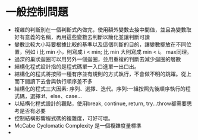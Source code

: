 # 一般控制問題
* 複雜的判斷別在一個判斷式內做完，使用額外變數去接中間值，並且為變數取好有意義的名稱，再用這些變數去判斷以簡化並讓判斷可讀
* 變數比較大小時要根據比較的基準以及這個判斷的目的，讓變數擺放在不同位置，例如 i 比 min 小，則寫成 i < min; 比 min 大則寫成 min < i。 max同理。
* 過深的巢狀迴圈可以用另外一個迴圈，並用重複的判斷去減少迴圈的層數
* 結構化程式設計指的是程式碼單一入口進單一出口出。
* 結構化的程式將按照一種有序並有規則的方式執行，不會做不明的跳躍。從上而下閱讀下去會與執行順序差不多
* 結構化的程式三大因素: 序列、選擇、迭代。序列:一組按照先後順序執行的程式碼，選擇:if、else、case...
* 以結構化程式設計的觀點，使用break, continue, return, try...throw都需要思考是否有必要
* 控制結構影響程式碼的複雜度，可好可壞。
* McCabe Cyclomatic Complexity 是一個複雜度量標準
* 
<!--stackedit_data:
eyJoaXN0b3J5IjpbLTEwNzc0NDUyNDksMTUxODg4NTUxMSwxNj
UzNDMyODk1LC03MDk5ODU3NDQsLTExNjUyMzg3NjgsMzU4Mzc4
NTU0LDEwNjM0NzM2MDVdfQ==
-->